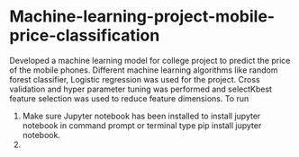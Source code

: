 # Machine-learning-project-mobile-price-classification
Developed a machine learning model for college project to predict the price of the mobile phones. Different machine learning algorithms like random forest classifier, Logistic regression was used for the project. Cross validation and hyper parameter tuning was performed and selectKbest feature selection was used to reduce feature dimensions.
To run
1. Make sure Jupyter notebook has been installed to install jupyter notebook in command prompt or terminal type pip install jupyter notebook.
2. 
